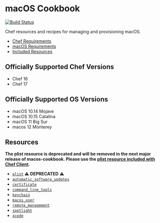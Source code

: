 # macOS Cookbook

[![Build Status](https://dev.azure.com/office/OE/_apis/build/status/microsoft.macos-cookbook?repoName=microsoft%2Fmacos-cookbook&branchName=master)](https://dev.azure.com/office/OE/_build/latest?definitionId=17314&repoName=microsoft%2Fmacos-cookbook&branchName=master)

Chef resources and recipes for managing and provisioning macOS.

- [Chef Requirements](#officially-supported-chef-versions)
- [macOS Requirements](#officially-supported-os-versions)
- [Included Resources](#resources)

## Officially Supported Chef Versions

- Chef 16
- Chef 17

## Officially Supported OS Versions

- macOS 10.14 Mojave
- macOS 10.15 Catalina
- macOS 11 Big Sur
- macos 12 Monterey

## Resources
**The plist resource is deprecated and will be removed in the next major release of macos-cookbook. Please use the [plist resource included with Chef Client](https://docs.chef.io/resources/plist/).**

- [`plist`](https://github.com/Microsoft/macos-cookbook/blob/master/documentation/resource_plist.md) :warning: **DEPRECATED** :warning:
- [`automatic_software_updates`](https://github.com/Microsoft/macos-cookbook/blob/master/documentation/resource_automatic_software_updates.md)
- [`certificate`](https://github.com/Microsoft/macos-cookbook/blob/master/documentation/resource_certificate.md)
- [`command_line_tools`](https://github.com/Microsoft/macos-cookbook/blob/master/documentation/resource_command_line_tools.md)
- [`keychain`](https://github.com/Microsoft/macos-cookbook/blob/master/documentation/resource_keychain.md)
- [`macos_user`](https://github.com/Microsoft/macos-cookbook/blob/master/documentation/resource_macos_user.md)
- [`remote_management`](https://github.com/Microsoft/macos-cookbook/blob/master/documentation/resource_remote_management.md)
- [`spotlight`](https://github.com/Microsoft/macos-cookbook/blob/master/documentation/resource_spotlight.md)
- [`xcode`](https://github.com/Microsoft/macos-cookbook/blob/master/documentation/resource_xcode.md)
